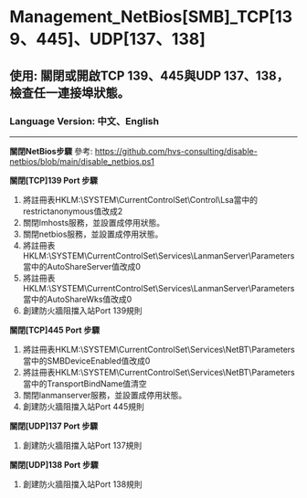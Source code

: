 # Management_NetBios[SMB]_TCP[139、445]、UDP[137、138]

## 使用: 關閉或開啟TCP 139、445與UDP 137、138，檢查任一連接埠狀態。

### Language Version: 中文、English
________________________________________________________________________________________________________________

**關閉NetBios步驟**
  參考: https://github.com/hvs-consulting/disable-netbios/blob/main/disable_netbios.ps1

**關閉[TCP]139 Port 步驟**
  1. 將註冊表HKLM:\SYSTEM\CurrentControlSet\Control\Lsa當中的restrictanonymous值改成2
  2. 關閉lmhosts服務，並設置成停用狀態。
  3. 關閉netbios服務，並設置成停用狀態。
  4. 將註冊表HKLM:\SYSTEM\CurrentControlSet\Services\LanmanServer\Parameters當中的AutoShareServer值改成0
  5. 將註冊表HKLM:\SYSTEM\CurrentControlSet\Services\LanmanServer\Parameters當中的AutoShareWks值改成0
  6. 創建防火牆阻擋入站Port 139規則

**關閉[TCP]445 Port 步驟**
  1. 將註冊表HKLM:\SYSTEM\CurrentControlSet\Services\NetBT\Parameters當中的SMBDeviceEnabled值改成0
  2. 將註冊表HKLM:\SYSTEM\CurrentControlSet\Services\NetBT\Parameters當中的TransportBindName值清空
  3. 關閉lanmanserver服務，並設置成停用狀態。
  4. 創建防火牆阻擋入站Port 445規則


**關閉[UDP]137 Port 步驟**
  1. 創建防火牆阻擋入站Port 137規則


**關閉[UDP]138 Port 步驟**
  1. 創建防火牆阻擋入站Port 138規則